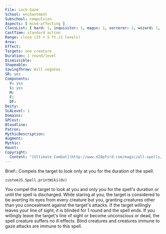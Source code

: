 ```yaml
---
File: Lock Gaze
School: enchantment
Subschool: compulsion
Aspects: [ mind-affecting ]
ClassList: { bard: 1, inquisitor: 1, magus: 1, sorcerer: 1, wizard: 1, witch: 1, psychic: 1, mesmerist: 1 }
CastTime: standard action
Range: close (25 + 5 ft./2 levels)
Area: 
Effect: 
Targets: one creature
Duration: 1 round/level
Dismissible: 
Shapeable: 
SavingThrow: Will negates
SR: yes
Components:
  V: yes
  S: yes
  M: 
  F: 
  DF: 
Deity: 
SLALevel: 1
Domains: 
GPCost: 
Bloodline: 
Patron: 
MythicDescription: 
Augment: 
Mythic: 
Haunt: 
Copyright:
  Content: "[Ultimate Combat](http://www.d20pfsrd.com/magic/all-spells/l/lock-gaze)"
---
```

Brief:: Compels the target to look only at you for the duration of the spell.

```dataviewjs
customJS.Spell.printWiki(dv)
```

You compel the target to look at you and only you for the spell's duration or until the spell is discharged. While staring at you, the target is considered to be averting its eyes from every creature but you, granting creatures other than you concealment against the target's attacks. If the target willingly leaves your line of sight, it is blinded for 1 round and the spell ends. If you willingly leave the target's line of sight or become unconscious or dead, the spell creature suffers no ill effects. Blind creatures and creatures immune to gaze attacks are immune to this spell.
